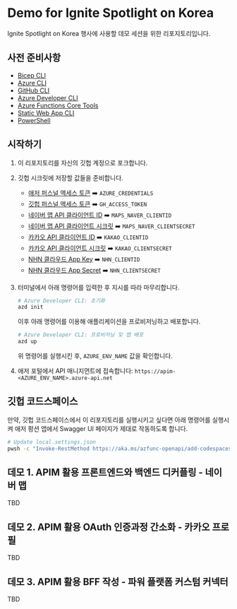 # Demo for Ignite Spotlight on Korea #

Ignite Spotlight on Korea 행사에 사용할 데모 세션을 위한 리포지토리입니다.


## 사전 준비사항 ##

* [Bicep CLI](https://learn.microsoft.com/ko-kr/azure/azure-resource-manager/bicep/install)
* [Azure CLI](https://learn.microsoft.com/ko-kr/cli/azure/install-azure-cli)
* [GitHub CLI](https://cli.github.com/manual/installation)
* [Azure Developer CLI](https://learn.microsoft.com/ko-kr/azure/developer/azure-developer-cli/install-azd)
* [Azure Functions Core Tools](https://learn.microsoft.com/ko-kr/azure/azure-functions/functions-run-local)
* [Static Web App CLI](https://azure.github.io/static-web-apps-cli/docs/use/install)
* [PowerShell](https://learn.microsoft.com/ko-kr/powershell/scripting/install/installing-powershell)


## 시작하기 ##

1. 이 리포지토리를 자신의 깃헙 계정으로 포크합니다.

2. 깃헙 시크릿에 저장할 값들을 준비합니다.
   * [애저 퍼스널 액세스 토큰](https://github.com/Azure/login#configure-deployment-credentials) ➡️ `AZURE_CREDENTIALS`
   * [깃헙 퍼스널 액세스 토큰](https://docs.github.com/en/authentication/keeping-your-account-and-data-secure/creating-a-personal-access-token) ➡️ `GH_ACCESS_TOKEN`
   * [네이버 맵 API 클라이언트 ID](https://api.ncloud-docs.com/docs/en/ai-naver-mapsstaticmap) ➡️ `MAPS_NAVER_CLIENTID`
   * [네이버 맵 API 클라이언트 시크릿](https://api.ncloud-docs.com/docs/en/ai-naver-mapsstaticmap) ➡️ `MAPS_NAVER_CLIENTSECRET`
   * [카카오 API 클라이언트 ID](https://developers.kakao.com/) ➡️ `KAKAO_CLIENTID`
   * [카카오 API 클라이언트 시크릿](https://developers.kakao.com/) ➡️ `KAKAO_CLIENTSECRET`
   * [NHN 클라우드 App Key](https://www.toast.com/kr) ➡️ `NHN_CLIENTID`
   * [NHN 클라우드 App Secret](https://www.toast.com/kr) ➡️ `NHN_CLIENTSECRET`

3. 터미널에서 아래 명령어를 입력한 후 지시를 따라 마무리합니다.

    ```bash
    # Azure Developer CLI: 초기화
    azd init
    ```

   이후 아래 명령어를 이용해 애플리케이션을 프로비저닝하고 배포합니다.

    ```bash
    # Azure Developer CLI: 프로비저닝 및 앱 배포
    azd up
    ```

   위 명령어를 실행시킨 후, `AZURE_ENV_NAME` 값을 확인합니다.

4. 애저 포털에서 API 매니지먼트에 접속합니다: `https://apim-<AZURE_ENV_NAME>.azure-api.net`


## 깃헙 코드스페이스 ##

만약, 깃헙 코드스페이스에서 이 리포지토리를 실행시키고 싶다면 아래 명령어를 실행시켜 애저 펑션 앱에서 Swagger UI 페이지가 제대로 작동하도록 합니다.

```bash
# Update local.settings.json
pwsh -c "Invoke-RestMethod https://aka.ms/azfunc-openapi/add-codespaces.ps1 | Invoke-Expression"
```


## 데모 1. APIM 활용 프론트엔드와 백엔드 디커플링 - 네이버 맵 ##

TBD


## 데모 2. APIM 활용 OAuth 인증과정 간소화 - 카카오 프로필 ##

TBD


## 데모 3. APIM 활용 BFF 작성 - 파워 플랫폼 커스텀 커넥터 ##

TBD
